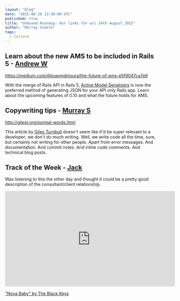 ```yaml
---
layout: "blog"
date: "2015-08-28 13:30:00 UTC"
published: true
title: "Unboxed Roundup: Our links for w/c 24th August 2015"
author: "Murray Steele"
tags:
  - Culture
---
```


## Learn about the new AMS to be included in Rails 5 - [Andrew W](http://www.unboxedconsulting.com/people/andrew-white)

https://medium.com/@joaomdmoura/the-future-of-ams-e5f9047ca7e9

With the merge of Rails API in Rails 5, [Active Model Serializers](https://github.com/rails-api/active_model_serializers) is now the preferred method of generating JSON for your API only Rails app. Learn about the upcoming features of 0.10 and what the future holds for AMS.

## Copywriting tips - [Murray S](http://www.unboxedconsulting.com/people/murray-steele)

http://gilest.org/normal-words.html

This article by [Giles Turnbull](http://gilest.org) doesn't seem like it'd be super relevant to a developer; we don't do much writing.  Well, we write code all the time, sure, but certainly not writing for other people.  Apart from error messages.  And documentation.  And commit notes.  And inline code comments.  And technical blog posts.

## Track of the Week - [Jack](https://www.unboxedconsulting.com/people/jack-bracewell)

Was listening to this the other day and thought it could be a pretty good description of the consultant/client relationship.

<iframe width="560" height="315" src="https://www.youtube.com/embed/cU7KoVI1gGY" frameborder="0" allowfullscreen></iframe>

["Nova Baby" by The Black Keys](https://www.youtube.com/watch?v=cU7KoVI1gGY)
